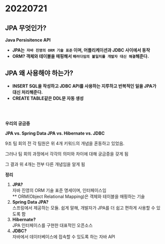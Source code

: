 # 20220721


## JPA 무엇인가?

**Java Persisitence API**

- **JPA는  `자바 진영의 ORM 기술 표준` 이며, 어플리케이션과 JDBC 사이에서 동작**
- **ORM? 객체와 테이블을 매핑해서 `패러다임의 불일치를 개발자 대신 해결`해준다.**



## JPA 왜 사용해야 하는가?

- **INSERT SQL을 작성하고 JDBC API를 사용하는 지루하고 반복적인 일을 JPA가 대신 처리해준다.**
- **CREATE TABLE같은 DDL문 자동 생성**

<br></br>

**우리의 궁금증**

**JPA vs. Spring Data JPA vs. Hibernate vs. JDBC**

9조 팀 회의 전 각 팀원은 위 4개 키워드의 개념을 혼동하고 있었음.

그러나 팀 회의 과정에서 각각의 의미와 차이에 대해 궁금증을 갖게 됨

그 결과 위 4개는 전부 다른 개념임을 알게 됨

**정리**

1. **JPA?**   
   자바 진영의 ORM 기술 표준 명세이며, 인터페이스임   
       ** ORM(Object Relational Mapping)은 객체와 테이블을 매핑하는 기술
2. **Spring Data JPA?**   
   스프링에서 제공하는 모듈. 쉽게 말해, 개발자가 JPA를 더 쉽고 편하게 사용할 수 있도록 함
3. **Hibernate?**   
   JPA 인터페이스를 구현한 대표적인 오픈소스
4. **JDBC?**   
   자바에서 데이터베이스에 접속할 수 있도록 하는 자바 API







